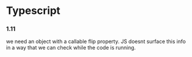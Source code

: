 # Typescript

### 1.11
we need an object with a callable flip property. JS doesnt surface this info in a way that we can check while the code is running.

